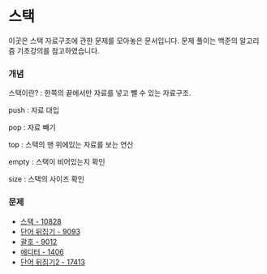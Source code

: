 # 스택

이곳은 스택 자료구조에 관한 문제를 모아놓은 문서입니다. 문제 풀이는 백준의 알고리즘 기초강의를 참고하였습니다.

### 개념

스택이란? : 한쪽의 끝에서만 자료를 넣고 뺄 수 있는 자료구조.

push : 자료 대입

pop : 자료 빼기

top : 스택의 맨 위에있는 자료를 보는 연산

empty : 스택이 비어있는지 확인

size : 스택의 사이즈 확인

### 문제

- [스택 - 10828](./stack)
- [단어 뒤집기 - 9093](./단어뒤집기)
- [괄호 - 9012](./괄호)
- [에디터 - 1406](./에디터)
- [단어 뒤집기2 - 17413](./단어뒤집기2)